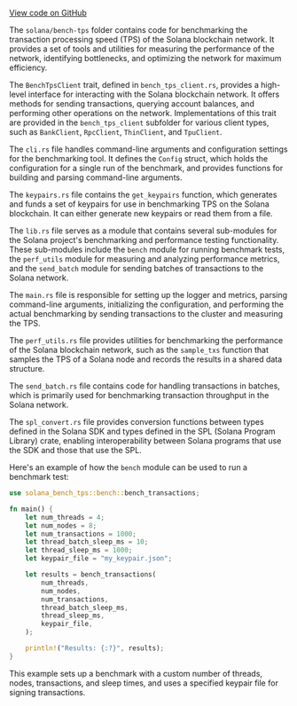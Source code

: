 [View code on GitHub](https://github.com/solana-labs/solana/tree/master/na/bench-tps)

The `solana/bench-tps` folder contains code for benchmarking the transaction processing speed (TPS) of the Solana blockchain network. It provides a set of tools and utilities for measuring the performance of the network, identifying bottlenecks, and optimizing the network for maximum efficiency.

The `BenchTpsClient` trait, defined in `bench_tps_client.rs`, provides a high-level interface for interacting with the Solana blockchain network. It offers methods for sending transactions, querying account balances, and performing other operations on the network. Implementations of this trait are provided in the `bench_tps_client` subfolder for various client types, such as `BankClient`, `RpcClient`, `ThinClient`, and `TpuClient`.

The `cli.rs` file handles command-line arguments and configuration settings for the benchmarking tool. It defines the `Config` struct, which holds the configuration for a single run of the benchmark, and provides functions for building and parsing command-line arguments.

The `keypairs.rs` file contains the `get_keypairs` function, which generates and funds a set of keypairs for use in benchmarking TPS on the Solana blockchain. It can either generate new keypairs or read them from a file.

The `lib.rs` file serves as a module that contains several sub-modules for the Solana project's benchmarking and performance testing functionality. These sub-modules include the `bench` module for running benchmark tests, the `perf_utils` module for measuring and analyzing performance metrics, and the `send_batch` module for sending batches of transactions to the Solana network.

The `main.rs` file is responsible for setting up the logger and metrics, parsing command-line arguments, initializing the configuration, and performing the actual benchmarking by sending transactions to the cluster and measuring the TPS.

The `perf_utils.rs` file provides utilities for benchmarking the performance of the Solana blockchain network, such as the `sample_txs` function that samples the TPS of a Solana node and records the results in a shared data structure.

The `send_batch.rs` file contains code for handling transactions in batches, which is primarily used for benchmarking transaction throughput in the Solana network.

The `spl_convert.rs` file provides conversion functions between types defined in the Solana SDK and types defined in the SPL (Solana Program Library) crate, enabling interoperability between Solana programs that use the SDK and those that use the SPL.

Here's an example of how the `bench` module can be used to run a benchmark test:

```rust
use solana_bench_tps::bench::bench_transactions;

fn main() {
    let num_threads = 4;
    let num_nodes = 8;
    let num_transactions = 1000;
    let thread_batch_sleep_ms = 10;
    let thread_sleep_ms = 1000;
    let keypair_file = "my_keypair.json";

    let results = bench_transactions(
        num_threads,
        num_nodes,
        num_transactions,
        thread_batch_sleep_ms,
        thread_sleep_ms,
        keypair_file,
    );

    println!("Results: {:?}", results);
}
```

This example sets up a benchmark with a custom number of threads, nodes, transactions, and sleep times, and uses a specified keypair file for signing transactions.
